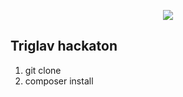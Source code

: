 <p align="center"><img src="https://laravel.com/assets/img/components/logo-laravel.svg"></p>

## Triglav hackaton
1. git clone
2. composer install

